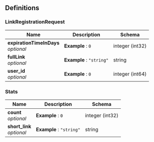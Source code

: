 
<a name="definitions"></a>
## Definitions

<a name="linkregistrationrequest"></a>
### LinkRegistrationRequest

|Name|Description|Schema|
|---|---|---|
|**expirationTimeInDays**  <br>*optional*|**Example** : `0`|integer (int32)|
|**fullLink**  <br>*optional*|**Example** : `"string"`|string|
|**user_id**  <br>*optional*|**Example** : `0`|integer (int64)|


<a name="stats"></a>
### Stats

|Name|Description|Schema|
|---|---|---|
|**count**  <br>*optional*|**Example** : `0`|integer (int32)|
|**short_link**  <br>*optional*|**Example** : `"string"`|string|



